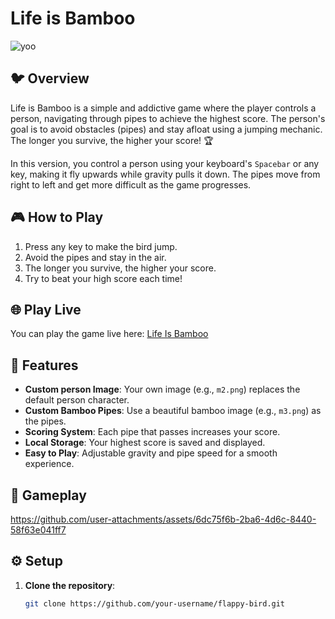 # Life is Bamboo
![yoo](https://github.com/user-attachments/assets/f932f686-377b-4a68-bb50-d8fd90ed6b7b)

## 🐦 Overview
Life is Bamboo is a simple and addictive game where the player controls a person, navigating through pipes to achieve the highest score. The person's goal is to avoid obstacles (pipes) and stay afloat using a jumping mechanic. The longer you survive, the higher your score! 🏆

In this version, you control a person using your keyboard's `Spacebar` or any key, making it fly upwards while gravity pulls it down. The pipes move from right to left and get more difficult as the game progresses.

## 🎮 How to Play
1. Press any key to make the bird jump.
2. Avoid the pipes and stay in the air.
3. The longer you survive, the higher your score.
4. Try to beat your high score each time!

## 🌐 Play Live
You can play the game live here: [Life Is Bamboo](https://samio11.github.io/Life_Is_Bamboo/)

## 🌟 Features
- **Custom person Image**: Your own image (e.g., `m2.png`) replaces the default person character.
- **Custom Bamboo Pipes**: Use a beautiful bamboo image (e.g., `m3.png`) as the pipes.
- **Scoring System**: Each pipe that passes increases your score.
- **Local Storage**: Your highest score is saved and displayed.
- **Easy to Play**: Adjustable gravity and pipe speed for a smooth experience.

## 🌟 Gameplay

https://github.com/user-attachments/assets/6dc75f6b-2ba6-4d6c-8440-58f63e041ff7


## ⚙️ Setup

1. **Clone the repository**:
   ```bash
   git clone https://github.com/your-username/flappy-bird.git
